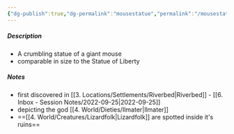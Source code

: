```yaml
---
{"dg-publish":true,"dg-permalink":"mousestatue","permalink":"/mousestatue/","dgHomeLink":true,"dgPassFrontmatter":false}
---
```


##### Description
- A crumbling statue of a giant mouse
- comparable in size to the Statue of Liberty

##### Notes
- first discovered in [[3. Locations/Settlements/Riverbed|Riverbed]] - [[6. Inbox - Session Notes/2022-09-25|2022-09-25]]
- depicting the god [[4. World/Dieties/Ilmater|Ilmater]]
- ==[[4. World/Creatures/Lizardfolk|Lizardfolk]] are spotted inside it's ruins==


